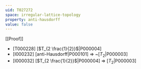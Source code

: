 ```yaml
---
uid: T027272
space: irregular-lattice-topology
property: anti-hausdorff
value: false
---
```

[[Proof]]

* [T000228] [$T_{2 \frac{1}{2}}$|P000004]
* [I000232] [anti-Hausdorff|P000101] => ~[$T_2$|P000003]
* [I000032] [$T_{2 \frac{1}{2}}$|P000004] => [$T_2$|P000003]

